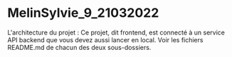 # MelinSylvie_9_21032022

L'architecture du projet :
Ce projet, dit frontend, est connecté à un service API backend que vous devez aussi lancer en local.
Voir les fichiers README.md de chacun des deux sous-dossiers.
